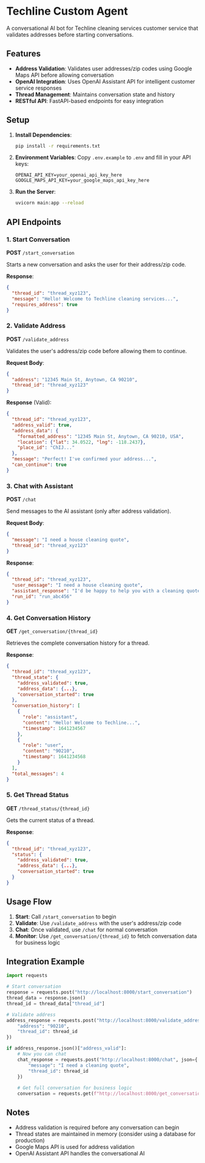 # Techline Custom Agent

A conversational AI bot for Techline cleaning services customer service that validates addresses before starting conversations.

## Features

- **Address Validation**: Validates user addresses/zip codes using Google Maps API before allowing conversation
- **OpenAI Integration**: Uses OpenAI Assistant API for intelligent customer service responses
- **Thread Management**: Maintains conversation state and history
- **RESTful API**: FastAPI-based endpoints for easy integration

## Setup

1. **Install Dependencies**:
   ```bash
   pip install -r requirements.txt
   ```

2. **Environment Variables**:
   Copy `.env.example` to `.env` and fill in your API keys:
   ```
   OPENAI_API_KEY=your_openai_api_key_here
   GOOGLE_MAPS_API_KEY=your_google_maps_api_key_here
   ```

3. **Run the Server**:
   ```bash
   uvicorn main:app --reload
   ```

## API Endpoints

### 1. Start Conversation
**POST** `/start_conversation`

Starts a new conversation and asks the user for their address/zip code.

**Response**:
```json
{
  "thread_id": "thread_xyz123",
  "message": "Hello! Welcome to Techline cleaning services...",
  "requires_address": true
}
```

### 2. Validate Address
**POST** `/validate_address`

Validates the user's address/zip code before allowing them to continue.

**Request Body**:
```json
{
  "address": "12345 Main St, Anytown, CA 90210",
  "thread_id": "thread_xyz123"
}
```

**Response** (Valid):
```json
{
  "thread_id": "thread_xyz123",
  "address_valid": true,
  "address_data": {
    "formatted_address": "12345 Main St, Anytown, CA 90210, USA",
    "location": {"lat": 34.0522, "lng": -118.2437},
    "place_id": "ChIJ..."
  },
  "message": "Perfect! I've confirmed your address...",
  "can_continue": true
}
```

### 3. Chat with Assistant
**POST** `/chat`

Send messages to the AI assistant (only after address validation).

**Request Body**:
```json
{
  "message": "I need a house cleaning quote",
  "thread_id": "thread_xyz123"
}
```

**Response**:
```json
{
  "thread_id": "thread_xyz123",
  "user_message": "I need a house cleaning quote",
  "assistant_response": "I'd be happy to help you with a cleaning quote...",
  "run_id": "run_abc456"
}
```

### 4. Get Conversation History
**GET** `/get_conversation/{thread_id}`

Retrieves the complete conversation history for a thread.

**Response**:
```json
{
  "thread_id": "thread_xyz123",
  "thread_state": {
    "address_validated": true,
    "address_data": {...},
    "conversation_started": true
  },
  "conversation_history": [
    {
      "role": "assistant",
      "content": "Hello! Welcome to Techline...",
      "timestamp": 1641234567
    },
    {
      "role": "user",
      "content": "90210",
      "timestamp": 1641234568
    }
  ],
  "total_messages": 4
}
```

### 5. Get Thread Status
**GET** `/thread_status/{thread_id}`

Gets the current status of a thread.

**Response**:
```json
{
  "thread_id": "thread_xyz123",
  "status": {
    "address_validated": true,
    "address_data": {...},
    "conversation_started": true
  }
}
```

## Usage Flow

1. **Start**: Call `/start_conversation` to begin
2. **Validate**: Use `/validate_address` with the user's address/zip code
3. **Chat**: Once validated, use `/chat` for normal conversation
4. **Monitor**: Use `/get_conversation/{thread_id}` to fetch conversation data for business logic

## Integration Example

```python
import requests

# Start conversation
response = requests.post("http://localhost:8000/start_conversation")
thread_data = response.json()
thread_id = thread_data["thread_id"]

# Validate address
address_response = requests.post("http://localhost:8000/validate_address", json={
    "address": "90210",
    "thread_id": thread_id
})

if address_response.json()["address_valid"]:
    # Now you can chat
    chat_response = requests.post("http://localhost:8000/chat", json={
        "message": "I need a cleaning quote",
        "thread_id": thread_id
    })
    
    # Get full conversation for business logic
    conversation = requests.get(f"http://localhost:8000/get_conversation/{thread_id}")
```

## Notes

- Address validation is required before any conversation can begin
- Thread states are maintained in memory (consider using a database for production)
- Google Maps API is used for address validation
- OpenAI Assistant API handles the conversational AI
